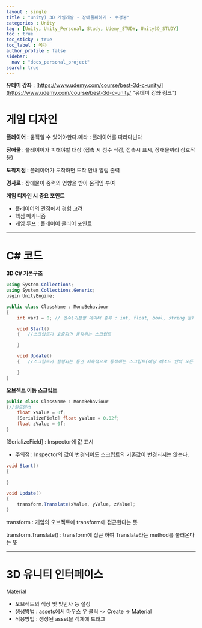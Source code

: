 ```yaml
---
layout : single
title : "unity) 3D 게임개발 - 장애물피하기 - 수정중"
categories : Unity
tag : [Unity, Unity_Personal, Study, Udemy_STUDY, Unity3D_STUDY]
toc : true
toc_sticky : true
toc_label : 목차
author_profile : false
sidebar:
  nav : "docs_personal_project"
search: true
---
```

**유데미 강좌** : [https://www.udemy.com/course/best-3d-c-unity/](https://www.udemy.com/course/best-3d-c-unity/ "유데미 강좌 링크")

# 게임 디자인

**플레이어** : 움직일 수 있어야한다.메라 :  플레이어를 따라다닌다

**장애물** : 플레이어가 피해야할 대상 (접촉 시 점수 삭감, 접촉시 표시, 장애물끼리 상호작용)

**도착지점** : 플레이어가 도착하면 도착 안내 알림 출력

**경사로** : 장애물이 중력의 영향을 받아 움직임 부여

**게임 디자인 시 중요 포인트**

- 플레이어의 관점에서 경험 고려
- 핵심 메카니즘
- 게임 루프 : 플레이어 클리어 포인트

---

# C# 코드

**3D C# 기본구조**

```c#
using System.Collections;
using System.Collections.Generic;
usgin UnityEngine;

public class ClassName : MonoBehaviour
{
	int var1 = 0; // 변수(기본형 데이터 종류 : int, float, bool, string 등)

    void Start()
	{	//스크립트가 호출되면 동작하는 스크립트

    }

    void Update()
	{	//스크립트가 실행되는 동안 지속적으로 동작하는 스크립트(해당 메소드 안의 모든 소스는 한 프레임 안에 실행된다.)

    }
}

```

**오브젝트 이동 스크립트**

```c#
public class ClassName : MonoBehaviour
{//필드맴버
	float xValue = 0f;
	[SerializeField] float yValue = 0.02f;
	float zValue = 0f;
}
```

[SerializeField] : Inspector에 값 표시

- 주의점 : Inspector의 값이 변경되어도 스크립트의 기존값이 변경되지는 않는다.

```c#
void Start()
{

}
```

```c#
void Update()
{
	transform.Translate(xValue, yValue, zValue);
}
```

transform : 게임의 오브젝트에 transform에 접근한다는 뜻

transform.Translate() : transform에 접근 하여 Translate라는 method를 불러온다는 뜻


---

# 3D 유니티 인터페이스

Material

- 오브젝트의 색상 및 빛반사 등 설정
- 생성방법 : assets에서 마우스 우 클릭 -> Create -> Material
- 적용방법 : 생성된 asset을 객체에 드래그
